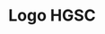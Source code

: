 ---
title: Logo HGSC
isPublic_b: true
published: true

file:
  src: /assets/site/images/logo-HGSC.png
  type: image/png
alt_txt: 'Logo HGSC'

---